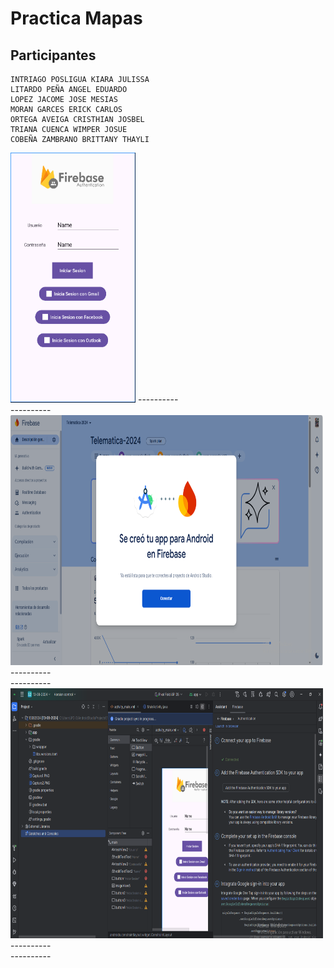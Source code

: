 # Practica Mapas
## Participantes
    INTRIAGO POSLIGUA KIARA JULISSA
    LITARDO PEÑA ANGEL EDUARDO
    LOPEZ JACOME JOSE MESIAS
    MORAN GARCES ERICK CARLOS
    ORTEGA AVEIGA CRISTHIAN JOSBEL
    TRIANA CUENCA WIMPER JOSUE
    COBEÑA ZAMBRANO BRITTANY THAYLI
    
<img src="Captura1.PNG" width="200" height="400">
----------<br>
----------
<img src="Captura2.PNG" width="500" height="400">
----------<br>
----------
<img src="Captura3.PNG" width="500" height="400">
----------<br>
----------
